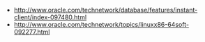 * http://www.oracle.com/technetwork/database/features/instant-client/index-097480.html
* http://www.oracle.com/technetwork/topics/linuxx86-64soft-092277.html
